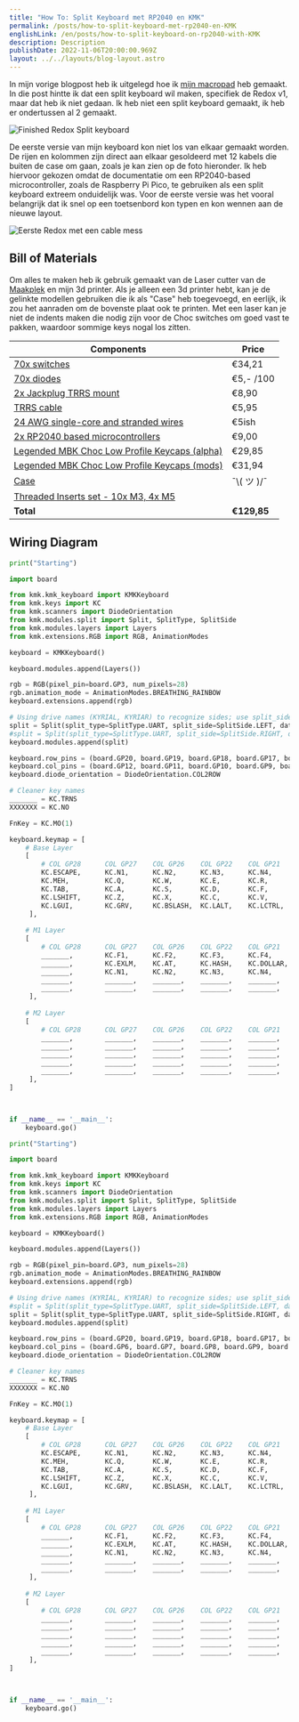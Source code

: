 ```yaml
---
title: "How To: Split Keyboard met RP2040 en KMK"
permalink: /posts/how-to-split-keyboard-met-rp2040-en-KMK
englishLink: /en/posts/how-to-split-keyboard-on-rp2040-with-KMK
description: Description
publishDate: 2022-11-06T20:00:00.969Z
layout: ../../layouts/blog-layout.astro
---
```

In mijn vorige blogpost heb ik uitgelegd hoe ik [mijn macropad](/posts/3d-printed-hand-wired-macro-pad-met-raspberry-pi-pico-kmk-circuitpython) heb gemaakt. In die post hintte ik dat een split keyboard wil maken, specifiek de Redox v1, maar dat heb ik niet gedaan. Ik heb niet een split keyboard gemaakt, ik heb er ondertussen al 2 gemaakt.

![Finished Redox Split keyboard](https://res.cloudinary.com/sandergnl/image/upload/c_scale,f_auto,q_auto,w_1024/v1667748697/Redox%20Finished.jpg)

De eerste versie van mijn keyboard kon niet los van elkaar gemaakt worden. De rijen en kolommen zijn direct aan elkaar gesoldeerd met 12 kabels die buiten de case om gaan, zoals je kan zien op de foto hieronder. Ik heb hiervoor gekozen omdat de documentatie om een RP2040-based microcontroller, zoals de Raspberry Pi Pico, te gebruiken als een split keyboard extreem onduidelijk was. Voor de eerste versie was het vooral belangrijk dat ik snel op een toetsenbord kon typen en kon wennen aan de nieuwe layout.

![Eerste Redox met een cable mess](https://res.cloudinary.com/sandergnl/image/upload/c_scale,f_auto,q_auto,w_1024/v1667750007/My%20Redox%20v1.jpg)

## Bill of Materials

Om alles te maken heb ik gebruik gemaakt van de Laser cutter van de [Maakplek](https://www.maakplek.nl/) en mijn 3d printer. Als je alleen een 3d printer hebt, kan je de gelinkte modellen gebruiken die ik als "Case" heb toegevoegd, en eerlijk, ik zou het aanraden om de bovenste plaat ook te printen. Met een laser kan je niet de indents maken die nodig zijn voor de Choc switches om goed vast te pakken, waardoor sommige keys nogal los zitten.

| Components                                                                                                                        | Price             |
| --------------------------------------------------------------------------------------------------------------------------------- | ----------------- |
| [70x switches](https://splitkb.com/products/kailh-low-profile-choc-switches?variant=39459382394957)                               | €34,21            |
| [70x diodes](https://www.okaphone.com/artikel.asp?id=448925)                                                                      | €5,- /100         |
| [2x Jackplug TRRS mount](https://www.okaphone.com/artikel.asp?id=492879)                                                          | €8,90             |
| [TRRS cable](https://splitkb.com/products/coiled-angled-trrs-cable)                                                               | €5,95             |
| [24 AWG single-core and stranded wires](https://www.okaphone.com/artikel.asp?id=476323)                                           | €5ish             |
| [2x RP2040 based microcontrollers](https://www.kiwi-electronics.com/nl/raspberry-pi-pico-10494)                                   | €9,00             |
| [Legended MBK Choc Low Profile Keycaps (alpha)](https://splitkb.com/products/mbk-choc-low-profile-keycaps?variant=33283834937421) | €29,85            |
| [Legended MBK Choc Low Profile Keycaps (mods)](https://splitkb.com/products/mbk-choc-low-profile-keycaps?variant=33283835068493)  | €31,94            |
| [Case](https://www.thingiverse.com/thing:4634895)                                                                                 | ¯⁠\⁠⁠(⁠ ツ ⁠)⁠⁠/⁠¯ |
| [Threaded Inserts set - 10x M3, 4x M5](https://www.amazon.nl/CNC-Kitchen-original-threaded-inserts/dp/B09CL4KY59/)                |                   |
| **Total**                                                                                                                         | **€129,85**       |

## Wiring Diagram

```python
print("Starting")

import board

from kmk.kmk_keyboard import KMKKeyboard
from kmk.keys import KC
from kmk.scanners import DiodeOrientation
from kmk.modules.split import Split, SplitType, SplitSide
from kmk.modules.layers import Layers
from kmk.extensions.RGB import RGB, AnimationModes

keyboard = KMKKeyboard()

keyboard.modules.append(Layers())

rgb = RGB(pixel_pin=board.GP3, num_pixels=28)
rgb.animation_mode = AnimationModes.BREATHING_RAINBOW
keyboard.extensions.append(rgb)

# Using drive names (KYRIAL, KYRIAR) to recognize sides; use split_side arg if you're not doing it
split = Split(split_type=SplitType.UART, split_side=SplitSide.LEFT, data_pin=board.GP0, data_pin2=board.GP1, use_pio=True, uart_flip = True)
#split = Split(split_type=SplitType.UART, split_side=SplitSide.RIGHT, data_pin=board.GP0, data_pin2=board.GP1, use_pio=True, uart_flip = True)
keyboard.modules.append(split)

keyboard.row_pins = (board.GP20, board.GP19, board.GP18, board.GP17, board.GP16)
keyboard.col_pins = (board.GP12, board.GP11, board.GP10, board.GP9, board.GP8, board.GP7, board.GP6)
keyboard.diode_orientation = DiodeOrientation.COL2ROW

# Cleaner key names
_______ = KC.TRNS
XXXXXXX = KC.NO

FnKey = KC.MO(1)

keyboard.keymap = [
    # Base Layer
    [
        # COL GP28		COL GP27	COL GP26	COL GP22	COL GP21	COL GP20	COL GP19	<>	COL GP18		COL GP17	COL GP16	COL GP14	COL GP13	COL GP12	COL GP11
        KC.ESCAPE,		KC.N1,		KC.N2,		KC.N3,		KC.N4,		KC.N5,		KC.EQUAL, 		KC.MO(1),		KC.N6,		KC.N7,		KC.N8,		KC.N9,		KC.N0,		KC.MO(2),\
        KC.MEH,			KC.Q,		KC.W,		KC.E,		KC.R,		KC.T,		KC.LBRACKET, 	KC.RBRACKET,	KC.Y,		KC.U,		KC.I,		KC.O,		KC.P,		KC.MINUS,\
        KC.TAB,			KC.A,		KC.S,		KC.D,		KC.F,		KC.G,		XXXXXXX, 		XXXXXXX,		KC.H,		KC.J,		KC.K,		KC.L,		KC.SCOLON,	KC.QUOTE,\
        KC.LSHIFT,		KC.Z,		KC.X,		KC.C,		KC.V,		KC.B,		KC.LALT, 		KC.MO(2),		KC.N,		KC.M,		KC.COMMA,	KC.DOT,		KC.SLASH,	KC.RSHIFT,\
        KC.LGUI,		KC.GRV,		KC.BSLASH,	KC.LALT,	KC.LCTRL,	KC.SPACE,	KC.MO(1),	 	KC.ENTER,		KC.BSPACE,	KC.MO(2),	KC.LEFT,	KC.RIGHT,	KC.UP,		KC.DOWN,\
     ],
    
    # M1 Layer
    [
        # COL GP28		COL GP27	COL GP26	COL GP22	COL GP21	COL GP20	COL GP19	<>	COL GP18		COL GP17	COL GP16			COL GP15	COL GP14			COL GP13	COL GP12
        _______,		KC.F1,		KC.F2,		KC.F3,		KC.F4,		KC.F5,		KC.F6,			_______,		KC.F7,		KC.F8,				KC.F9,		KC.F10,				KC.F11,		KC.F12, \
        _______,		KC.EXLM,	KC.AT,		KC.HASH,	KC.DOLLAR,	KC.PERCENT,	_______, 		_______,		_______,	KC.LALT(KC.LEFT),	KC.UP,		KC.LALT(KC.RIGHT),	_______,	_______, \
        _______,		KC.N1,		KC.N2,		KC.N3,		KC.N4,		KC.N5,		XXXXXXX, 		XXXXXXX,		_______,	KC.LEFT,			KC.DOWN,	KC.RIGHT,			_______,	_______, \
        _______,		_______,	_______,	_______,	_______,	_______,	_______,    	_______,    	_______,	_______,			_______,    _______,			_______,	_______, \
        _______,		_______,	_______,	_______,	_______,    _______,    _______,	 	_______,		_______,    _______,    		_______,    _______,    		_______,	_______, \
     ],
    
    # M2 Layer
    [
        # COL GP28		COL GP27	COL GP26	COL GP22	COL GP21	COL GP20	COL GP19	<>	COL GP18		COL GP17	COL GP16	COL GP15	COL GP14	COL GP13	COL GP12
        _______,		_______,	_______,	_______,	_______,	_______,	_______, 		_______,		_______,	_______,	_______,	_______,	_______,	_______, \
        _______,		_______,	_______,	_______,	_______,	_______,	_______, 		_______,		KC.CIRC,	KC.AMPR,	KC.ASTR,	KC.LPRN,	KC.RPRN,	_______, \
        _______,		_______,	_______,	_______,	_______,	_______,	XXXXXXX, 		XXXXXXX,		KC.N6,		KC.N7,		KC.N8,		KC.N9,		KC.N0,		_______, \
        _______,		_______,	_______,	_______,	_______,	_______,	_______,    	_______,    	_______,	_______,	_______,    _______,	_______,	_______, \
        _______,		_______,	_______,	_______,	_______,    _______,    _______,	 	_______,		_______,    _______,    _______,    _______,    _______,	_______, \
     ],
]



if __name__ == '__main__':
    keyboard.go()
```

```python
print("Starting")

import board

from kmk.kmk_keyboard import KMKKeyboard
from kmk.keys import KC
from kmk.scanners import DiodeOrientation
from kmk.modules.split import Split, SplitType, SplitSide
from kmk.modules.layers import Layers
from kmk.extensions.RGB import RGB, AnimationModes

keyboard = KMKKeyboard()

keyboard.modules.append(Layers())

rgb = RGB(pixel_pin=board.GP3, num_pixels=28)
rgb.animation_mode = AnimationModes.BREATHING_RAINBOW
keyboard.extensions.append(rgb)

# Using drive names (KYRIAL, KYRIAR) to recognize sides; use split_side arg if you're not doing it
#split = Split(split_type=SplitType.UART, split_side=SplitSide.LEFT, data_pin=board.GP0, data_pin2=board.GP1, use_pio=True, uart_flip = True)
split = Split(split_type=SplitType.UART, split_side=SplitSide.RIGHT, data_pin=board.GP0, data_pin2=board.GP1, use_pio=True, uart_flip = True)
keyboard.modules.append(split)

keyboard.row_pins = (board.GP20, board.GP19, board.GP18, board.GP17, board.GP16)
keyboard.col_pins = (board.GP6, board.GP7, board.GP8, board.GP9, board.GP10, board.GP11, board.GP12)
keyboard.diode_orientation = DiodeOrientation.COL2ROW

# Cleaner key names
_______ = KC.TRNS
XXXXXXX = KC.NO

FnKey = KC.MO(1)

keyboard.keymap = [
    # Base Layer
    [
        # COL GP28		COL GP27	COL GP26	COL GP22	COL GP21	COL GP20	COL GP19	<>	COL GP18		COL GP17	COL GP16	COL GP14	COL GP13	COL GP12	COL GP11
        KC.ESCAPE,		KC.N1,		KC.N2,		KC.N3,		KC.N4,		KC.N5,		KC.EQUAL, 		KC.MO(1),		KC.N6,		KC.N7,		KC.N8,		KC.N9,		KC.N0,		KC.MO(2),\
        KC.MEH,			KC.Q,		KC.W,		KC.E,		KC.R,		KC.T,		KC.LBRACKET, 	KC.RBRACKET,	KC.Y,		KC.U,		KC.I,		KC.O,		KC.P,		KC.MINUS,\
        KC.TAB,			KC.A,		KC.S,		KC.D,		KC.F,		KC.G,		XXXXXXX, 		XXXXXXX,		KC.H,		KC.J,		KC.K,		KC.L,		KC.SCOLON,	KC.QUOTE,\
        KC.LSHIFT,		KC.Z,		KC.X,		KC.C,		KC.V,		KC.B,		KC.LALT, 		KC.MO(2),		KC.N,		KC.M,		KC.COMMA,	KC.DOT,		KC.SLASH,	KC.RSHIFT,\
        KC.LGUI,		KC.GRV,		KC.BSLASH,	KC.LALT,	KC.LCTRL,	KC.SPACE,	KC.MO(1),	 	KC.ENTER,		KC.BSPACE,	KC.MO(2),	KC.LEFT,	KC.RIGHT,	KC.UP,		KC.DOWN,\
     ],
    
    # M1 Layer
    [
        # COL GP28		COL GP27	COL GP26	COL GP22	COL GP21	COL GP20	COL GP19	<>	COL GP18		COL GP17	COL GP16			COL GP15	COL GP14			COL GP13	COL GP12
        _______,		KC.F1,		KC.F2,		KC.F3,		KC.F4,		KC.F5,		KC.F6,			_______,		KC.F7,		KC.F8,				KC.F9,		KC.F10,				KC.F11,		KC.F12, \
        _______,		KC.EXLM,	KC.AT,		KC.HASH,	KC.DOLLAR,	KC.PERCENT,	_______, 		_______,		_______,	KC.LALT(KC.LEFT),	KC.UP,		KC.LALT(KC.RIGHT),	_______,	_______, \
        _______,		KC.N1,		KC.N2,		KC.N3,		KC.N4,		KC.N5,		XXXXXXX, 		XXXXXXX,		_______,	KC.LEFT,			KC.DOWN,	KC.RIGHT,			_______,	_______, \
        _______,		_______,	_______,	_______,	_______,	_______,	_______,    	_______,    	_______,	_______,			_______,    _______,			_______,	_______, \
        _______,		_______,	_______,	_______,	_______,    _______,    _______,	 	_______,		_______,    _______,    		_______,    _______,    		_______,	_______, \
     ],
    
    # M2 Layer
    [
        # COL GP28		COL GP27	COL GP26	COL GP22	COL GP21	COL GP20	COL GP19	<>	COL GP18		COL GP17	COL GP16	COL GP15	COL GP14	COL GP13	COL GP12
        _______,		_______,	_______,	_______,	_______,	_______,	_______, 		_______,		_______,	_______,	_______,	_______,	_______,	_______, \
        _______,		_______,	_______,	_______,	_______,	_______,	_______, 		_______,		KC.CIRC,	KC.AMPR,	KC.ASTR,	KC.LPRN,	KC.RPRN,	_______, \
        _______,		_______,	_______,	_______,	_______,	_______,	XXXXXXX, 		XXXXXXX,		KC.N6,		KC.N7,		KC.N8,		KC.N9,		KC.N0,		_______, \
        _______,		_______,	_______,	_______,	_______,	_______,	_______,    	_______,    	_______,	_______,	_______,    _______,	_______,	_______, \
        _______,		_______,	_______,	_______,	_______,    _______,    _______,	 	_______,		_______,    _______,    _______,    _______,    _______,	_______, \
     ],
]



if __name__ == '__main__':
    keyboard.go()


```